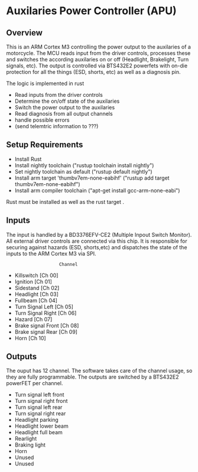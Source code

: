 # Auxilaries Power Controller (APU)

## Overview

This is an ARM Cortex M3 controlling the power output to the auxilaries of a motorcycle. The
MCU reads input from the driver controls, processes these and switches the according auxilaries
on or off (Headlight, Brakelight, Turn signals, etc). The output is controlled via BTS432E2 
powerfets with on-die protection for all the things (ESD, shorts, etc) as well as a diagnosis pin.

The logic is implemented in rust

* Read inputs from the driver controls
* Determine the on/off state of the auxilaries
* Switch the power output to the auxilaries
* Read diagnosis from all output channels
* handle possible errors
* (send telemtric information to ???)

## Setup Requirements

* Install Rust
* Install nightly toolchain ("rustup toolchain install nightly")
* Set nightly toolchain as default ("rustup default nightly")
* Install arm target 'thumbv7em-none-eabihf' ("rustup add target thumbv7em-none-eabihf")
* Install arm compiler toolchain ("apt-get install gcc-arm-none-eabi")

Rust must be installed as well as the rust target .

## Inputs

The input is handled by a BD3376EFV-CE2 (Multiple Inpout Switch Monitor). All external driver controls 
are connected via this chip. It is responsible for securing against hazards (ESD, shorts,etc) and dispatches
the state of the inputs to the ARM Cortex M3 via SPI.

                        Channel
* Killswitch            [Ch 00]         
* Ignition              [Ch 01]
* Sidestand             [Ch 02]
* Headlight             [Ch 03]
* Fullbeam              [Ch 04]
* Turn Signal Left      [Ch 05]
* Turn Signal Right     [Ch 06]
* Hazard                [Ch 07]
* Brake signal Front    [Ch 08]
* Brake signal Rear     [Ch 09]
* Horn                  [Ch 10]


## Outputs

The ouput has 12 channel. The software takes care of the channel usage, so they are fully programmable. 
The outputs are switched by a BTS432E2 powerFET per channel.

* Turn signal left front
* Turn signal right front
* Turn signal left rear
* Turn signal right rear
* Headlight parking
* Headlight lower beam
* Headlight full beam
* Rearlight
* Braking light
* Horn
* Unused
* Unused
